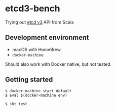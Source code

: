 # etcd3-bench

Trying out [etcd v3](https://coreos.com/etcd/docs/latest/) API from Scala

## Development environment

- macOS with HomeBrew
- `docker-machine`

Should also work with Docker native, but not tested.


## Getting started

```
$ docker-machine start default
$ eval $(docker-machine env)
```

```
$ sbt test
```

